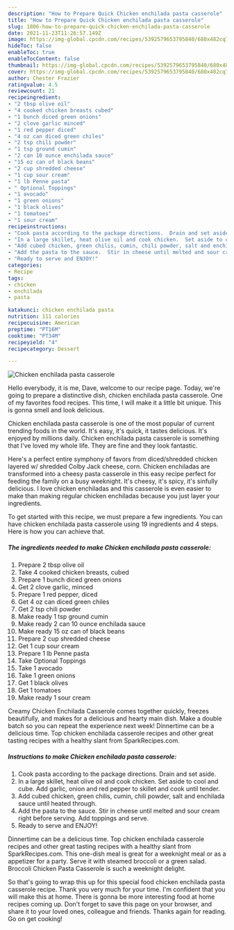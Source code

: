 ```yaml
---
description: "How to Prepare Quick Chicken enchilada pasta casserole"
title: "How to Prepare Quick Chicken enchilada pasta casserole"
slug: 1806-how-to-prepare-quick-chicken-enchilada-pasta-casserole
date: 2021-11-23T11:26:57.149Z
image: https://img-global.cpcdn.com/recipes/5392579653795840/680x482cq70/chicken-enchilada-pasta-casserole-recipe-main-photo.jpg
hideToc: false
enableToc: true
enableTocContent: false
thumbnail: https://img-global.cpcdn.com/recipes/5392579653795840/680x482cq70/chicken-enchilada-pasta-casserole-recipe-main-photo.jpg
cover: https://img-global.cpcdn.com/recipes/5392579653795840/680x482cq70/chicken-enchilada-pasta-casserole-recipe-main-photo.jpg
author: Chester Frazier
ratingvalue: 4.5
reviewcount: 21
recipeingredient:
- "2 tbsp olive oil"
- "4 cooked chicken breasts cubed"
- "1 bunch diced green onions"
- "2 clove garlic minced"
- "1 red pepper diced"
- "4 oz can diced green chiles"
- "2 tsp chili powder"
- "1 tsp ground cumin"
- "2 can 10 ounce enchilada sauce"
- "15 oz can of black beans"
- "2 cup shredded cheese"
- "1 cup sour cream"
- "1 lb Penne pasta"
- " Optional Toppings"
- "1 avocado"
- "1 green onions"
- "1 black olives"
- "1 tomatoes"
- "1 sour cream"
recipeinstructions:
- "Cook pasta according to the package directions.  Drain and set aside."
- "In a large skillet, heat olive oil and cook chicken.  Set aside to cool and cube.  Add garlic, onion and red pepper to skillet and cook until tender."
- "Add cubed chicken, green chilis, cumin, chili powder, salt and enchilada sauce until heated through."
- "Add the pasta to the sauce.  Stir in cheese until melted and sour cream right before serving.  Add toppings and serve."
- "Ready to serve and ENJOY!"
categories:
- Recipe
tags:
- chicken
- enchilada
- pasta

katakunci: chicken enchilada pasta 
nutrition: 111 calories
recipecuisine: American
preptime: "PT16M"
cooktime: "PT34M"
recipeyield: "4"
recipecategory: Dessert

---
```



![Chicken enchilada pasta casserole](https://img-global.cpcdn.com/recipes/5392579653795840/680x482cq70/chicken-enchilada-pasta-casserole-recipe-main-photo.jpg)

Hello everybody, it is me, Dave, welcome to our recipe page. Today, we're going to prepare a distinctive dish, chicken enchilada pasta casserole. One of my favorites food recipes. This time, I will make it a little bit unique. This is gonna smell and look delicious.

Chicken enchilada pasta casserole is one of the most popular of current trending foods in the world. It's easy, it's quick, it tastes delicious. It's enjoyed by millions daily. Chicken enchilada pasta casserole is something that I've loved my whole life. They are fine and they look fantastic.

Here&#39;s a perfect entire symphony of favors from diced/shredded chicken layered w/ shredded Colby Jack cheese, corn. Chicken enchiladas are transformed into a cheesy pasta casserole in this easy recipe perfect for feeding the family on a busy weeknight. It&#39;s cheesy, it&#39;s spicy, it&#39;s sinfully delicious. I love chicken enchiladas and this casserole is even easier to make than making regular chicken enchiladas because you just layer your ingredients.


To get started with this recipe, we must prepare a few ingredients. You can have chicken enchilada pasta casserole using 19 ingredients and 4 steps. Here is how you can achieve that.

<!--inarticleads1-->

##### The ingredients needed to make Chicken enchilada pasta casserole:

1. Prepare 2 tbsp olive oil
1. Take 4 cooked chicken breasts, cubed
1. Prepare 1 bunch diced green onions
1. Get 2 clove garlic, minced
1. Prepare 1 red pepper, diced
1. Get 4 oz can diced green chiles
1. Get 2 tsp chili powder
1. Make ready 1 tsp ground cumin
1. Make ready 2 can 10 ounce enchilada sauce
1. Make ready 15 oz can of black beans
1. Prepare 2 cup shredded cheese
1. Get 1 cup sour cream
1. Prepare 1 lb Penne pasta
1. Take  Optional Toppings
1. Take 1 avocado
1. Take 1 green onions
1. Get 1 black olives
1. Get 1 tomatoes
1. Make ready 1 sour cream


Creamy Chicken Enchilada Casserole comes together quickly, freezes beautifully, and makes for a delicious and hearty main dish. Make a double batch so you can repeat the experience next week! Dinnertime can be a delicious time. Top chicken enchilada casserole recipes and other great tasting recipes with a healthy slant from SparkRecipes.com. 

<!--inarticleads2-->

##### Instructions to make Chicken enchilada pasta casserole:

1. Cook pasta according to the package directions.  Drain and set aside.
1. In a large skillet, heat olive oil and cook chicken.  Set aside to cool and cube.  Add garlic, onion and red pepper to skillet and cook until tender.
1. Add cubed chicken, green chilis, cumin, chili powder, salt and enchilada sauce until heated through.
1. Add the pasta to the sauce.  Stir in cheese until melted and sour cream right before serving.  Add toppings and serve.
1. Ready to serve and ENJOY!

Dinnertime can be a delicious time. Top chicken enchilada casserole recipes and other great tasting recipes with a healthy slant from SparkRecipes.com. This one-dish meal is great for a weeknight meal or as a appetizer for a party. Serve it with steamed broccoli or a green salad. Broccoli Chicken Pasta Casserole is such a weeknight delight. 

So that's going to wrap this up for this special food chicken enchilada pasta casserole recipe. Thank you very much for your time. I'm confident that you will make this at home. There is gonna be more interesting food at home recipes coming up. Don't forget to save this page on your browser, and share it to your loved ones, colleague and friends. Thanks again for reading. Go on get cooking!
